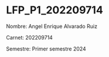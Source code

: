 # LFP_P1_202209714
Nombre: Angel Enrique Alvarado Ruiz


Carnet: 202209714


Semestre: Primer semestre 2024
